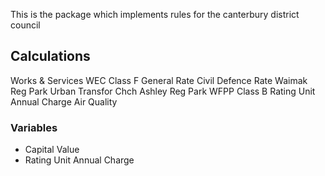 This is the package which implements rules for the canterbury district council

## Calculations

Works & Services
WEC Class F
General Rate
Civil Defence Rate
Waimak Reg Park
Urban Transfor Chch
Ashley Reg Park
WFPP Class B
Rating Unit Annual Charge
Air Quality

### Variables
- Capital Value
- Rating Unit Annual Charge

